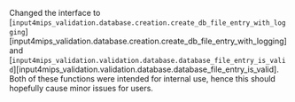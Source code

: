 Changed the interface to [`input4mips_validation.database.creation.create_db_file_entry_with_logging`][input4mips_validation.database.creation.create_db_file_entry_with_logging] and [`input4mips_validation.validation.database.database_file_entry_is_valid`][input4mips_validation.validation.database.database_file_entry_is_valid].
Both of these functions were intended for internal use, hence this should hopefully cause minor issues for users.
